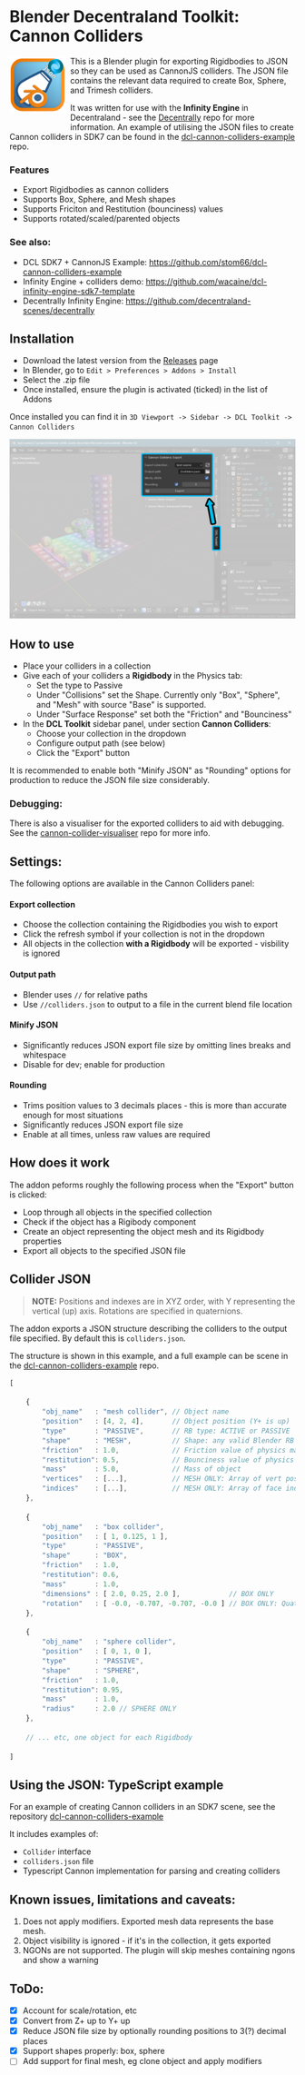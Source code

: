 # Blender Decentraland Toolkit: Cannon Colliders


<img align="left" width="100" height="100" src="./assets/cannon-colliders-logo-512.png" style="margin-right: 0.5em; margin-bottom: 1.5em;">

This is a Blender plugin for exporting Rigidbodies to JSON so they can be used as CannonJS colliders. The JSON file contains the relevant data required to create Box, Sphere, and Trimesh colliders.

It was written for use with the **Infinity Engine** in Decentraland - see the [Decentrally](https://github.com/decentraland-scenes/decentrally) repo for more information. An example of utilising the JSON files to create Cannon colliders in SDK7 can be found in the [dcl-cannon-colliders-example](https://github.com/stom66/dcl-cannon-colliders-example) repo.


### Features

* Export Rigidbodies as cannon colliders
* Supports Box, Sphere, and Mesh shapes
* Supports Friciton and Restitution (bounciness) values
* Supports rotated/scaled/parented objects

### See also:

* DCL SDK7 + CannonJS Example: https://github.com/stom66/dcl-cannon-colliders-example
* Infinity Engine + colliders demo: https://github.com/wacaine/dcl-infinity-engine-sdk7-template
* Decentrally Infinity Engine: https://github.com/decentraland-scenes/decentrally


Installation
--
* Download the latest version from the [Releases](https://github.com/stom66/blender-dcltk-cannon-colliders/releases) page
* In Blender, go to `Edit > Preferences > Addons > Install`
* Select the .zip file
* Once installed, ensure the plugin is activated (ticked) in the list of Addons

Once installed you can find it in `3D Viewport -> Sidebar -> DCL Toolkit -> Cannon Colliders`

![blender ui panel location](./assets/blender-ui-location.png)


How to use
---
* Place your colliders in a collection
* Give each of your colliders a **Rigidbody** in the Physics tab:
    * Set the type to Passive
    * Under "Collisions" set the Shape. Currently only "Box", "Sphere", and "Mesh" with source "Base" is supported.
    * Under "Surface Response" set both the "Friction" and "Bounciness"
* In the **DCL Toolkit** sidebar panel, under section **Cannon Colliders**: 
    * Choose your collection in the dropdown 
    * Configure output path (see below)
    * Click the "Export" button

It is recommended to enable both "Minify JSON" as "Rounding" options for production to reduce the JSON file size considerably.

### Debugging:

There is also a visualiser for the exported colliders to aid with debugging. See the [cannon-collider-visualiser](https://github.com/stom66/cannon-collider-visualiser) repo for more info.

Settings:
---

The following options are available in the Cannon Colliders panel: 

#### Export collection

* Choose the collection containing the Rigidbodies you wish to export
* Click the refresh symbol if your collection is not in the dropdown
* All objects in the collection **with a Rigidbody** will be exported - visbility is ignored

#### Output path
* Blender uses `//` for relative paths
* Use `//colliders.json` to output to a file in the current blend file location

#### Minify JSON
* Significantly reduces JSON export file size by omitting lines breaks and whitespace
* Disable for dev; enable for production

#### Rounding
* Trims position values to 3 decimals places - this is more than accurate enough for most situations
* Significantly reduces JSON export file size
* Enable at all times, unless raw values are required


How does it work
--

The addon peforms roughly the following process when the "Export" button is clicked:

* Loop through all objects in the specified collection
* Check if the object has a Rigibody component
* Create an object representing the object mesh and its Rigidbody properties
* Export all objects to the specified JSON file


Collider JSON
---

> **NOTE:** Positions and indexes are in XYZ order, with Y representing the vertical (up) axis. Rotations are specified in quaternions.

The addon exports a JSON structure describing the colliders to the output file specified. By default this is `colliders.json`.

The structure is shown in this example, and a full example can be scene in the [dcl-cannon-colliders-example](https://github.com/stom66/dcl-cannon-colliders-example) repo.

```js
[

    {
        "obj_name"   : "mesh collider", // Object name
        "position"   : [4, 2, 4],       // Object position (Y+ is up)
        "type"       : "PASSIVE",       // RB type: ACTIVE or PASSIVE
        "shape"      : "MESH",          // Shape: any valid Blender RB Shape (Box, Mesh, etc) 
        "friction"   : 1.0,             // Friction value of physics material
        "restitution": 0.5,             // Bounciness value of physics material
        "mass"       : 5.0,             // Mass of object
        "vertices"   : [...],           // MESH ONLY: Array of vert positions (not in tuples)
        "indices"    : [...],           // MESH ONLY: Array of face indices (not in tuples)
    },

    {
        "obj_name"   : "box collider",
        "position"   : [ 1, 0.125, 1 ],
        "type"       : "PASSIVE",
        "shape"      : "BOX",
        "friction"   : 1.0,
        "restitution": 0.6,
        "mass"       : 1.0,
        "dimensions" : [ 2.0, 0.25, 2.0 ],            // BOX ONLY
        "rotation"   : [ -0.0, -0.707, -0.707, -0.0 ] // BOX ONLY: Quaternion, in radians
    },

    {
        "obj_name"   : "sphere collider",
        "position"   : [ 0, 1, 0 ],
        "type"       : "PASSIVE",
        "shape"      : "SPHERE",
        "friction"   : 1.0,
        "restitution": 0.95,
        "mass"       : 1.0,
        "radius"     : 2.0 // SPHERE ONLY
    },
    
    // ... etc, one object for each Rigidbody

]
```

Using the JSON: TypeScript example
---

For an example of creating Cannon colliders in an SDK7 scene, see the repository [dcl-cannon-colliders-example](https://github.com/stom66/dcl-cannon-colliders-example)

It includes examples of:

* `Collider` interface
* `colliders.json` file
* Typescript Cannon implementation for parsing and creating colliders



Known issues, limitations and caveats:
--

1) Does not apply modifiers. Exported mesh data represents the base mesh.
1) Object visibility is ignored - if it's in the collection, it gets exported
1) NGONs are not supported. The plugin will skip meshes containing ngons and show a warning


ToDo:
--
* [x] Account for scale/rotation, etc  
* [x] Convert from Z+ up to Y+ up  
* [x] Reduce JSON file size by optionally rounding positions to 3(?) decimal places  
* [x] Support shapes properly: box, sphere    
* [ ] Add support for final mesh, eg clone object and apply modifiers    